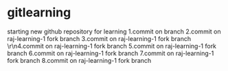 # gitlearning
starting new github repository for learning
1.commit on branch
2.commit on raj-learning-1 fork branch
3.commit on raj-learning-1 fork branch
\r\n4.commit on raj-learning-1 fork branch
5.commit on raj-learning-1 fork branch
6.commit on raj-learning-1 fork branch
7.commit on raj-learning-1 fork branch
8.commit on raj-learning-1 fork branch